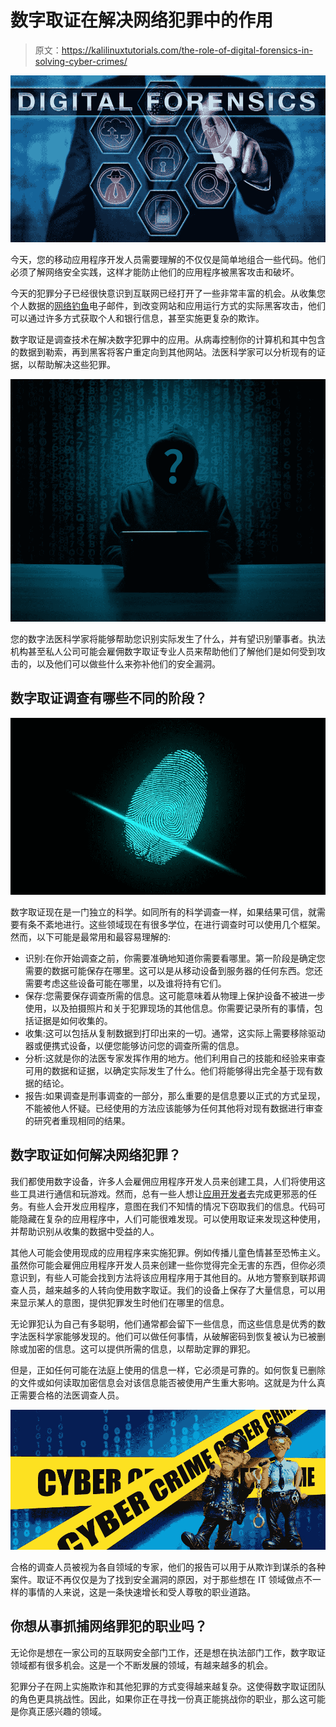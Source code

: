 # 数字取证在解决网络犯罪中的作用

> 原文：<https://kalilinuxtutorials.com/the-role-of-digital-forensics-in-solving-cyber-crimes/>

[![The Role of Digital Forensics in Solving Cyber Crimes](img/b13950daa2c9054d0b89f7d69031012d.png "The Role of Digital Forensics in Solving Cyber Crimes")](https://1.bp.blogspot.com/-0kXGJfUKnBU/XxB9_dIr6bI/AAAAAAAAJzs/CFbcqjdVm8c4-pJ8nSdkR40z2y7pKDqkQCLcBGAsYHQ/s1600/digi.jpg)

今天，您的移动应用程序开发人员需要理解的不仅仅是简单地组合一些代码。他们必须了解网络安全实践，这样才能防止他们的应用程序被黑客攻击和破坏。

今天的犯罪分子已经很快意识到互联网已经打开了一些非常丰富的机会。从收集您个人数据的[网络钓鱼](https://cybersecuritynews.com/phishing-attack/)电子邮件，到改变网站和应用运行方式的实际黑客攻击，他们可以通过许多方式获取个人和银行信息，甚至实施更复杂的欺诈。

数字取证是调查技术在解决数字犯罪中的应用。从病毒控制你的计算机和其中包含的数据到勒索，再到黑客将客户重定向到其他网站。法医科学家可以分析现有的证据，以帮助解决这些犯罪。

![](img/49228d5e9d21127e75e1039c045cf320.png)

您的数字法医科学家将能够帮助您识别实际发生了什么，并有望识别肇事者。执法机构甚至私人公司可能会雇佣数字取证专业人员来帮助他们了解他们是如何受到攻击的，以及他们可以做些什么来弥补他们的安全漏洞。

## **数字取证调查有哪些不同的阶段？**

![](img/2623544dd21473e648af8039d5aee578.png)

数字取证现在是一门独立的科学。如同所有的科学调查一样，如果结果可信，就需要有条不紊地进行。这些领域现在有很多学位，在进行调查时可以使用几个框架。然而，以下可能是最常用和最容易理解的:

*   识别:在你开始调查之前，你需要准确地知道你需要看哪里。第一阶段是确定您需要的数据可能保存在哪里。这可以是从移动设备到服务器的任何东西。您还需要考虑这些设备可能在哪里，以及谁将持有它们。
*   保存:您需要保存调查所需的信息。这可能意味着从物理上保护设备不被进一步使用，以及拍摄照片和关于犯罪现场的其他信息。你需要记录所有的事情，包括证据是如何收集的。
*   收集:这可以包括从复制数据到打印出来的一切。通常，这实际上需要移除驱动器或便携式设备，以便您能够访问您的调查所需的信息。
*   分析:这就是你的法医专家发挥作用的地方。他们利用自己的技能和经验来审查可用的数据和证据，以确定实际发生了什么。他们将能够得出完全基于现有数据的结论。
*   报告:如果调查是刑事调查的一部分，那么重要的是信息要以正式的方式呈现，不能被他人怀疑。已经使用的方法应该能够为任何其他将对现有数据进行审查的研究者重现相同的结果。

## **数字取证如何解决网络犯罪？**

我们都使用数字设备，许多人会雇佣应用程序开发人员来创建工具，人们将使用这些工具进行通信和玩游戏。然而，总有一些人想让[应用开发者](https://mobilunity.com/blog/how-to-find-top-web-app-developers-for-hire/)去完成更邪恶的任务。有些人会开发应用程序，意图在我们不知情的情况下窃取我们的信息。代码可能隐藏在复杂的应用程序中，人们可能很难发现。可以使用取证来发现这种使用，并帮助识别从收集的数据中受益的人。

其他人可能会使用现成的应用程序来实施犯罪。例如传播儿童色情甚至恐怖主义。虽然你可能会雇佣应用程序开发人员来创建一些你觉得完全无害的东西，但你必须意识到，有些人可能会找到方法将该应用程序用于其他目的。从地方警察到联邦调查人员，越来越多的人转向使用数字取证。我们的设备上保存了大量信息，可以用来显示某人的意图，提供犯罪发生时他们在哪里的信息。

无论罪犯认为自己有多聪明，他们通常都会留下一些信息，而这些信息是优秀的数字法医科学家能够发现的。他们可以做任何事情，从破解密码到恢复被认为已被删除或加密的信息。这可以提供所需的信息，以帮助定罪的罪犯。

但是，正如任何可能在法庭上使用的信息一样，它必须是可靠的。如何恢复已删除的文件或如何读取加密信息会对该信息能否被使用产生重大影响。这就是为什么真正需要合格的法医调查人员。

![](img/be21c0f56d8b6a046edf1b7c161f3180.png)

合格的调查人员被视为各自领域的专家，他们的报告可以用于从欺诈到谋杀的各种案件。取证不再仅仅是为了找到安全漏洞的原因，对于那些想在 IT 领域做点不一样的事情的人来说，这是一条快速增长和受人尊敬的职业道路。

## 你想从事抓捕网络罪犯的职业吗？

无论你是想在一家公司的互联网安全部门工作，还是想在执法部门工作，数字取证领域都有很多机会。这是一个不断发展的领域，有越来越多的机会。

犯罪分子在网上实施欺诈和其他犯罪的方式变得越来越复杂。这使得数字取证团队的角色更具挑战性。因此，如果你正在寻找一份真正能挑战你的职业，那么这可能是你真正感兴趣的领域。